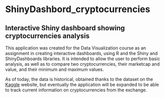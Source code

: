 # ShinyDashbord_cryptocurrencies
## Interactive Shiny dashboard showing cryptocurrencies analysis  
This application was created for the Data Visualization course as an assignment in creating interactive dashboards, using R and the Shiny and ShinyDashboards libraries. 
It is intended to allow the user to perform basic analysis, as well as to compare two cryptocurrencies, their marketcap and value, and their minimum and maximum values.

As of today, the data is historical, obtained thanks to the dataset on the [Kaggle] website, but eventually the application will be expanded to be able to track current information on cryptocurrencies from the exchange. 

[Kaggle]: https://www.kaggle.com/sudalairajkumar/cryptocurrencypricehistory?fbclid=IwAR0AYGP6JhsEzaSsLPJ0TPB9CBviOis3wZZ7WJPKgxWW0S9Yx5Ed9lXXBvM 
